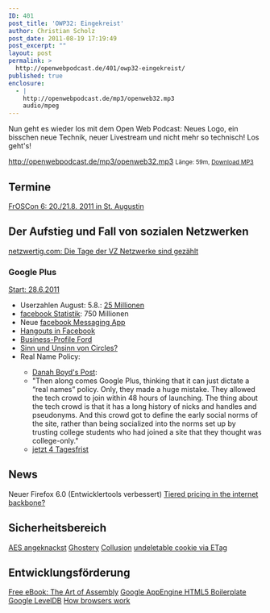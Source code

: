 ```yaml
---
ID: 401
post_title: 'OWP32: Eingekreist'
author: Christian Scholz
post_date: 2011-08-19 17:19:49
post_excerpt: ""
layout: post
permalink: >
  http://openwebpodcast.de/401/owp32-eingekreist/
published: true
enclosure:
  - |
    http://openwebpodcast.de/mp3/openweb32.mp3
    audio/mpeg
---
```

Nun geht es wieder los mit dem Open Web Podcast: Neues Logo, ein bisschen neue Technik, neuer Livestream und nicht mehr so technisch! Los geht's!

http://openwebpodcast.de/mp3/openweb32.mp3
<small>Länge: 59m, <a href="http://openwebpodcast.de/mp3/openweb32.mp3">Download MP3</a></small>
<h2>Termine</h2>
<a href="http://www.froscon.de/">FrOSCon 6: 20./21.8. 2011 in St. Augustin</a>
<h2>Der Aufstieg und Fall von sozialen Netzwerken</h2>
<a href="News: http://netzwertig.com/2011/08/04/abstieg-die-tage-der-vz-netzwerke-sind-gezahlt/ ">netzwertig.com: Die Tage der VZ Netzwerke sind gezählt</a>
<h3>Google Plus</h3>
<a href="http://googleblog.blogspot.com/2011/06/introducing-google-project-real-life.html"> Start: 28.6.2011</a>
<ul>
	<li>Userzahlen August: 5.8.: <a href="http://enbeeone3.com/google-plus-reaches-25-million-users/">25 Millionen</a></li>
	<li><a href="http://www.facebook.com/press/info.php?statistics">facebook Statistik</a>: 750 Millionen</li>
	<li>Neue <a href="https://www.facebook.com/mobile/messenger">facebook Messaging App</a></li>
	<li><a href="http://techcrunch.com/2011/08/16/groupchat-tv-brings-a-google-hangouts-like-experience-to-facebook/">Hangouts in Facebook</a></li>
	<li><a href="https://plus.google.com/114277687548103339609/posts">Business-Profile Ford</a></li>
	<li><a href="http://mrtopf.de/blog/de/google-kreise/">Sinn und Unsinn von Circles?</a></li>
	<li>Real Name Policy:</li>
<ul>
	<li><a href="http://www.zephoria.org/thoughts/archives/2011/08/04/real-names.html">Danah Boyd's Post</a>:</li>
	<li>"Then along comes Google Plus, thinking that it can just dictate a “real names” policy. Only, they made a huge mistake. They allowed the tech crowd to join within 48 hours of launching. The thing about the tech crowd is that it has a long history of nicks and handles and pseudonyms. And this crowd got to define the early social norms of the site, rather than being socialized into the norms set up by trusting college students who had joined a site that they thought was college-only."</li>
	<li><a href="http://googleblog.blogspot.com/2011/06/introducing-google-project-">jetzt 4 Tagesfrist</a></li>
</ul>
</ul>
<h2>News</h2>
Neuer Firefox 6.0 (Entwicklertools verbessert)
<a href="http://arstechnica.com/tech-policy/news/2011/08/tiered-pricing-comes-to-the-internet-backbone.ars"> Tiered pricing in the internet backbone?</a>
<h2>Sicherheitsbereich</h2>
<a href="http://www.heise.de/newsticker/meldung/Erster-Kratzer-fuer-Kryptoalgorithmus-AES-1324532.html">AES angeknackst</a>
<a href="http://www.ghostery.com/"> Ghostery</a>
<a href="http://www.toolness.com/wp/2011/07/collusion/"> Collusion</a>
<a href="http://www.wired.com/epicenter/2011/07/undeletable-cookie/ "> undeletable cookie via ETag</a>
<h2>Entwicklungsförderung</h2>
<a href="http://www.readwriteweb.com/hack/2011/08/free-e-book-the-art-of-assembly.php"> Free eBook: The Art of Assembly</a>
<a href="http://metachris.org/2011/08/app-engine-boilerplate-2-0-using-html5-boilerplate-v2-on-google-app-engine/"> Google AppEngine HTML5 Boilerplate</a>
<a href="http://www.readwriteweb.com/hack/2011/07/google-open-sources-nosql-data.php"> Google LevelDB</a>
<a href="http://www.html5rocks.com/en/tutorials/internals/howbrowserswork/"> How browsers work</a>